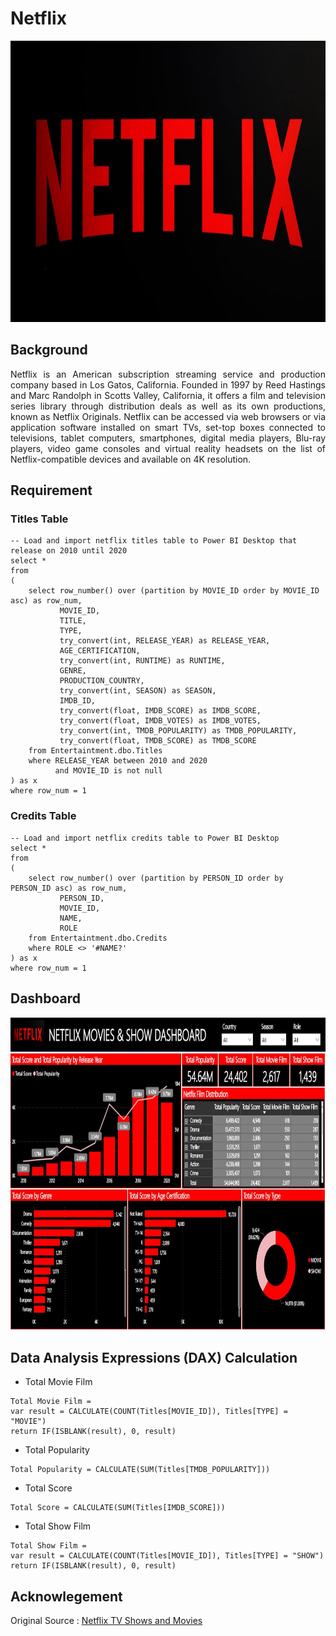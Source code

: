 # Netflix 
<img src="https://github.com/Bayunova28/Netflix/blob/master/cover.jpg" height="450" width="1100">

## Background
<p align="justify">Netflix is an American subscription streaming service and production company based in Los Gatos, California. Founded in 1997 by Reed Hastings and Marc 
Randolph in Scotts Valley, California, it offers a film and television series library through distribution deals as well as its own productions, known as Netflix 
Originals. Netflix can be accessed via web browsers or via application software installed on smart TVs, set-top boxes connected to televisions, tablet computers, 
smartphones, digital media players, Blu-ray players, video game consoles and virtual reality headsets on the list of Netflix-compatible devices and available on 4K 
resolution.</p>

## Requirement
### Titles Table
```mysql
-- Load and import netflix titles table to Power BI Desktop that release on 2010 until 2020
select *
from 
(
	select row_number() over (partition by MOVIE_ID order by MOVIE_ID asc) as row_num,
		   MOVIE_ID,
		   TITLE,
		   TYPE,
		   try_convert(int, RELEASE_YEAR) as RELEASE_YEAR,
		   AGE_CERTIFICATION,
		   try_convert(int, RUNTIME) as RUNTIME,
		   GENRE,
		   PRODUCTION_COUNTRY,
		   try_convert(int, SEASON) as SEASON,
		   IMDB_ID,
		   try_convert(float, IMDB_SCORE) as IMDB_SCORE,
		   try_convert(float, IMDB_VOTES) as IMDB_VOTES,
		   try_convert(int, TMDB_POPULARITY) as TMDB_POPULARITY,
		   try_convert(float, TMDB_SCORE) as TMDB_SCORE
	from Entertaintment.dbo.Titles
	where RELEASE_YEAR between 2010 and 2020
	      and MOVIE_ID is not null
) as x
where row_num = 1
```
### Credits Table
```mysql
-- Load and import netflix credits table to Power BI Desktop
select *
from 
(
	select row_number() over (partition by PERSON_ID order by PERSON_ID asc) as row_num,
		   PERSON_ID,
		   MOVIE_ID,
		   NAME,
		   ROLE
	from Entertaintment.dbo.Credits
	where ROLE <> '#NAME?'
) as x
where row_num = 1
```

## Dashboard
<img src="https://github.com/Bayunova28/Netflix/blob/master/Dashboard.jpg" height="500" width="1100">

## Data Analysis Expressions (DAX) Calculation
* Total Movie Film
```
Total Movie Film = 
var result = CALCULATE(COUNT(Titles[MOVIE_ID]), Titles[TYPE] = "MOVIE")
return IF(ISBLANK(result), 0, result)
```
* Total Popularity
```
Total Popularity = CALCULATE(SUM(Titles[TMDB_POPULARITY]))
```
* Total Score
```
Total Score = CALCULATE(SUM(Titles[IMDB_SCORE]))
```
* Total Show Film
```
Total Show Film = 
var result = CALCULATE(COUNT(Titles[MOVIE_ID]), Titles[TYPE] = "SHOW")
return IF(ISBLANK(result), 0, result)
```

## Acknowlegement
Original Source : [Netflix TV Shows and Movies](https://www.kaggle.com/datasets/victorsoeiro/netflix-tv-shows-and-movies)
